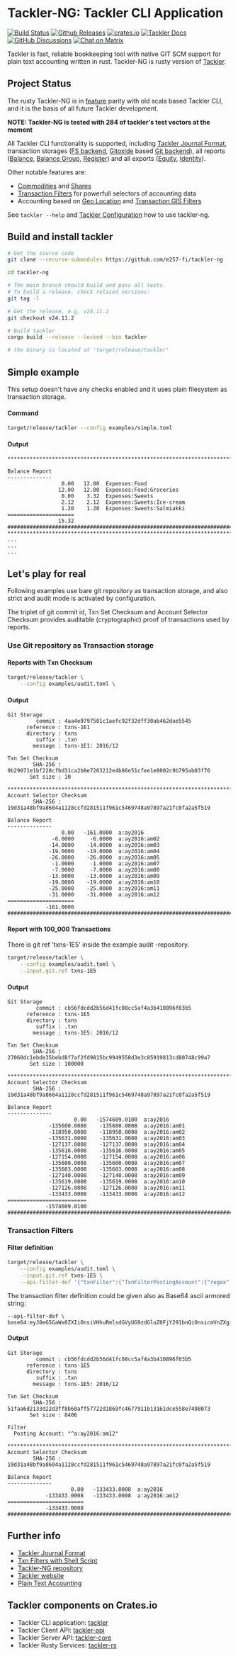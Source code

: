 # Tackler-NG: Tackler CLI Application

[![Build Status](https://github.com/e257-fi/tackler-ng/actions/workflows/ci.yml/badge.svg)](https://github.com/e257-fi/tackler-ng/actions)
[![Github Releases](https://img.shields.io/github/v/release/e257-fi/tackler-ng?include_prereleases&color=%230868da)](https://github.com/e257-fi/tackler-ng/releases)
[![crates.io](https://tackler.e257.fi/img/badge-crates.svg)](https://crates.io/crates/tackler)
[![Tackler Docs](https://img.shields.io/badge/tackler-documentation-%23ffcb00)](https://tackler.e257.fi/docs)
[![GitHub Discussions](https://img.shields.io/github/discussions/e257-fi/tackler-ng)](https://github.com/e257-fi/tackler-ng/discussions)
[![Chat on Matrix](https://tackler.e257.fi/img/badge-matrix.svg)](https://matrix.to/#/#tackler:matrix.org)


Tackler is fast, reliable bookkeeping tool with native GIT SCM 
support for plain text accounting written in rust. 
Tackler-NG is rusty version of [Tackler](https://tackler.e257.fi/).

## Project Status

The rusty Tackler-NG is in [feature](https://tackler.e257.fi/features/)
parity with old scala based Tackler CLI, and it is 
the basis of all future Tackler development.

**NOTE: Tackler-NG is tested with 284 of tackler's test vectors at the moment**

All Tackler CLI functionality is supported, including 
[Tackler Journal Format](https://tackler.e257.fi/docs/journal/format/), 
transaction storages ([FS backend](https://tackler.e257.fi/docs/usage/#storage-selector), 
[Gitoxide](https://github.com/GitoxideLabs/gitoxide/) based [Git backend](https://tackler.e257.fi/docs/journal/git-storage/)), 
all reports 
([Balance](https://tackler.e257.fi/docs/report-balance/), 
[Balance Group](https://tackler.e257.fi/docs/report-balance-group/), 
[Register](https://tackler.e257.fi/docs/report-register/))
and all exports 
([Equity](https://tackler.e257.fi/docs/export-equity/), 
[Identity](https://tackler.e257.fi/docs/export-equity/)).

Other notable features are:

* [Commodities](https://tackler.e257.fi/docs/commodities/) and [Shares](https://tackler.e257.fi/docs/currencies/)
* [Transaction Filters](https://tackler.e257.fi/docs/txn-filters/) for powerfull selectors of accounting data
* Accounting based on [Geo Location](https://tackler.e257.fi/docs/gis/txn-geo-location/) and [Transaction GIS Filters](https://tackler.e257.fi/docs/gis/txn-geo-filters/)

See `tackler --help` and [Tackler Configuration](https://github.com/e257-fi/tackler-ng/blob/main/examples/tackler.toml) how to use tackler-ng.


## Build and install tackler


````bash
# Get the source code
git clone --recurse-submodules https://github.com/e257-fi/tackler-ng

cd tackler-ng

# The main branch should build and pass all tests.
# To build a release, check relased versions:
git tag -l

# Get the release, e.g. v24.11.2
git checkout v24.11.2

# Build tackler
cargo build --release --locked --bin tackler

# the binary is located at 'target/release/tackler'
````

## Simple example


This setup doesn't have any checks enabled and it uses plain filesystem as transaction storage.

#### Command
````bash
target/release/tackler --config examples/simple.toml
````
#### Output

````
**********************************************************************************

Balance Report
--------------
                 0.00   12.00  Expenses:Food
                12.00   12.00  Expenses:Food:Groceries
                 0.00    3.32  Expenses:Sweets
                 2.12    2.12  Expenses:Sweets:Ice·cream
                 1.20    1.20  Expenses:Sweets:Salmiakki
=====================
                15.32
##################################################################################
**********************************************************************************
...
...
...
````

## Let's play for real

Following examples use bare git repository as transaction storage, 
and also strict and audit mode is activated by configuration.

The triplet of git commit id, Txn Set Checksum and 
Account Selector Checksum provides auditable (cryptographic)
proof of transactions used by reports.

### Use Git repository as Transaction storage

#### Reports with Txn Checksum

````bash
target/release/tackler \
    --config examples/audit.toml \
````

#### Output

````
Git Storage
         commit : 4aa4e9797501c1aefc92f32dff30ab462dae5545
      reference : txns-1E1
      directory : txns
         suffix : .txn
        message : txns-1E1: 2016/12

Txn Set Checksum
        SHA-256 : 9b29071e1bf228cfbd31ca2b8e7263212e4b86e51cfee1e8002c9b795ab03f76
       Set size : 10

**********************************************************************************
Account Selector Checksum
        SHA-256 : 19d31a48bf9a8604a1128ccfd281511f961c5469748a97897a21fc0fa2a5f519

Balance Report
--------------
                 0.00   -161.0000  a:ay2016
              -6.0000     -6.0000  a:ay2016:am02
             -14.0000    -14.0000  a:ay2016:am03
             -19.0000    -19.0000  a:ay2016:am04
             -26.0000    -26.0000  a:ay2016:am05
              -1.0000     -1.0000  a:ay2016:am07
              -7.0000     -7.0000  a:ay2016:am08
             -13.0000    -13.0000  a:ay2016:am09
             -19.0000    -19.0000  a:ay2016:am10
             -25.0000    -25.0000  a:ay2016:am11
             -31.0000    -31.0000  a:ay2016:am12
=====================
            -161.0000
##################################################################################
````

#### Report with 100_000 Transactions

There is git ref 'txns-1E5' inside the example audit -repository.

````bash
target/release/tackler \
    --config examples/audit.toml \
    --input.git.ref txns-1E5
````

#### Output

````
Git Storage
         commit : cb56fdcdd2b56d41fc08cc5af4a3b410896f03b5
      reference : txns-1E5
      directory : txns
         suffix : .txn
        message : txns-1E5: 2016/12

Txn Set Checksum
        SHA-256 : 27060dc1ebde35bebd8f7af2fd9815bc9949558d3e3c85919813cd80748c99a7
       Set size : 100000

**********************************************************************************
Account Selector Checksum
        SHA-256 : 19d31a48bf9a8604a1128ccfd281511f961c5469748a97897a21fc0fa2a5f519

Balance Report
--------------
                     0.00   -1574609.0100  a:ay2016
             -135600.0008    -135600.0008  a:ay2016:am01
             -118950.0008    -118950.0008  a:ay2016:am02
             -135631.0008    -135631.0008  a:ay2016:am03
             -127137.0008    -127137.0008  a:ay2016:am04
             -135616.0008    -135616.0008  a:ay2016:am05
             -127154.0008    -127154.0008  a:ay2016:am06
             -135600.0008    -135600.0008  a:ay2016:am07
             -135603.0008    -135603.0008  a:ay2016:am08
             -127140.0008    -127140.0008  a:ay2016:am09
             -135619.0008    -135619.0008  a:ay2016:am10
             -127126.0008    -127126.0008  a:ay2016:am11
             -133433.0008    -133433.0008  a:ay2016:am12
=========================
            -1574609.0100
##################################################################################
````

### Transaction Filters

#### Filter definition

````bash
target/release/tackler \
    --config examples/audit.toml \
    --input.git.ref txns-1E5 \
    --api-filter-def '{"txnFilter":{"TxnFilterPostingAccount":{"regex":"^a:ay2016:am12"}}}'
````

The transaction filter definition could be given also 
as Base64 ascii armored string:

````
--api-filter-def \
base64:eyJ0eG5GaWx0ZXIiOnsiVHhuRmlsdGVyUG9zdGluZ0FjY291bnQiOnsicmVnZXgiOiJeYTpheTIwMTY6YW0xMiJ9fX0=
````


#### Output

````
Git Storage
         commit : cb56fdcdd2b56d41fc08cc5af4a3b410896f03b5
      reference : txns-1E5
      directory : txns
         suffix : .txn
        message : txns-1E5: 2016/12

Txn Set Checksum
        SHA-256 : 51faa6d2133d22d3ff8b60aff57722d1869fc4677911b13161dce558e7498073
       Set size : 8406

Filter
  Posting Account: "^a:ay2016:am12"

**********************************************************************************
Account Selector Checksum
        SHA-256 : 19d31a48bf9a8604a1128ccfd281511f961c5469748a97897a21fc0fa2a5f519

Balance Report
--------------
                    0.00   -133433.0008  a:ay2016
            -133433.0008   -133433.0008  a:ay2016:am12
========================
            -133433.0008
##################################################################################
````

## Further info

* [Tackler Journal Format](https://tackler.e257.fi/docs/journal/format/)
* [Txn Filters with Shell Script](https://tackler.e257.fi/docs/usage/#txn-filters-shell)
* [Tackler-NG repository](https://github.com/e257-fi/tackler-ng)
* [Tackler website](https://tackler.e257.fi/)
* [Plain Text Accounting](https://plaintextaccounting.org/)


## Tackler components on Crates.io

* Tackler CLI application: [tackler](https://crates.io/crates/tackler)
* Tackler Client API: [tackler-api](https://crates.io/crates/tackler-api)
* Tackler Server API: [tackler-core](https://crates.io/crates/tackler-core)
* Tackler Rusty Services: [tackler-rs](https://crates.io/crates/tackler-rs)

